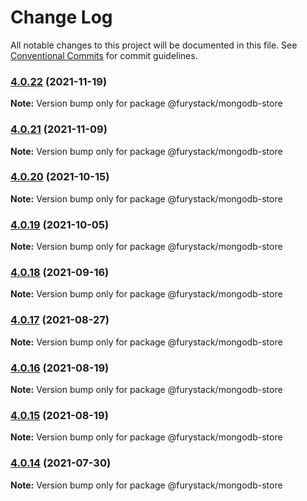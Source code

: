 # Change Log

All notable changes to this project will be documented in this file.
See [Conventional Commits](https://conventionalcommits.org) for commit guidelines.

### [4.0.22](https://github.com/furystack/core/compare/@furystack/mongodb-store@4.0.21...@furystack/mongodb-store@4.0.22) (2021-11-19)

**Note:** Version bump only for package @furystack/mongodb-store






### [4.0.21](https://github.com/furystack/core/compare/@furystack/mongodb-store@4.0.20...@furystack/mongodb-store@4.0.21) (2021-11-09)

**Note:** Version bump only for package @furystack/mongodb-store






### [4.0.20](https://github.com/furystack/core/compare/@furystack/mongodb-store@4.0.19...@furystack/mongodb-store@4.0.20) (2021-10-15)

**Note:** Version bump only for package @furystack/mongodb-store






### [4.0.19](https://github.com/furystack/core/compare/@furystack/mongodb-store@4.0.18...@furystack/mongodb-store@4.0.19) (2021-10-05)

**Note:** Version bump only for package @furystack/mongodb-store






### [4.0.18](https://github.com/furystack/core/compare/@furystack/mongodb-store@4.0.17...@furystack/mongodb-store@4.0.18) (2021-09-16)

**Note:** Version bump only for package @furystack/mongodb-store






### [4.0.17](https://github.com/furystack/core/compare/@furystack/mongodb-store@4.0.16...@furystack/mongodb-store@4.0.17) (2021-08-27)

**Note:** Version bump only for package @furystack/mongodb-store






### [4.0.16](https://github.com/furystack/core/compare/@furystack/mongodb-store@4.0.15...@furystack/mongodb-store@4.0.16) (2021-08-19)

**Note:** Version bump only for package @furystack/mongodb-store






### [4.0.15](https://github.com/furystack/core/compare/@furystack/mongodb-store@3.1.21...@furystack/mongodb-store@4.0.15) (2021-08-19)

**Note:** Version bump only for package @furystack/mongodb-store






### [4.0.14](https://github.com/furystack/core/compare/@furystack/mongodb-store@3.1.21...@furystack/mongodb-store@4.0.14) (2021-07-30)

**Note:** Version bump only for package @furystack/mongodb-store
